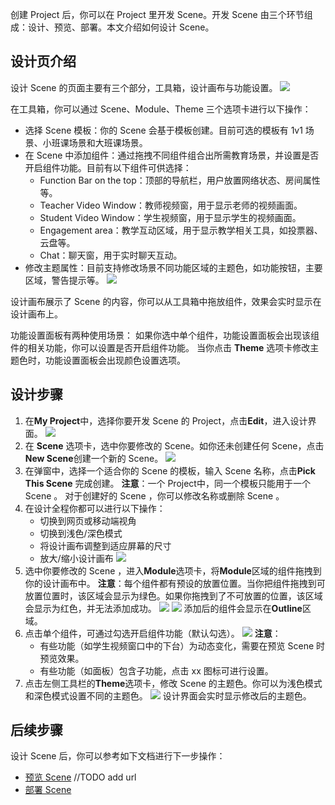 创建 Project 后，你可以在 Project 里开发 Scene。开发 Scene 由三个环节组成：设计、预览、部署。本文介绍如何设计 Scene。

## 设计页介绍

设计 Scene 的页面主要有三个部分，工具箱，设计画布与功能设置。
![](https://web-cdn.agora.io/docs-files/1663904184203)

在工具箱，你可以通过 Scene、Module、Theme 三个选项卡进行以下操作：
- 选择 Scene 模板：你的 Scene 会基于模板创建。目前可选的模板有 1v1 场景、小班课场景和大班课场景。
- 在 Scene 中添加组件：通过拖拽不同组件组合出所需教育场景，并设置是否开启组件功能。目前有以下组件可供选择：
    -   Function Bar on the top：顶部的导航栏，用户放置网络状态、房间属性等。
    -   Teacher Video Window：教师视频窗，用于显示老师的视频画面。
    -   Student Video Window：学生视频窗，用于显示学生的视频画面。
    -   Engagement area：教学互动区域，用于显示教学相关工具，如投票器、云盘等。
    -   Chat：聊天窗，用于实时聊天互动。
- 修改主题属性：目前支持修改场景不同功能区域的主题色，如功能按钮，主要区域，警告提示等。
![](https://web-cdn.agora.io/docs-files/1663904152098)

设计画布展示了 Scene 的内容，你可以从工具箱中拖放组件，效果会实时显示在设计画布上。

功能设置面板有两种使用场景：
如果你选中单个组件，功能设置面板会出现该组件的相关功能，你可以设置是否开启组件功能。
当你点击 **Theme** 选项卡修改主题色时，功能设置面板会出现颜色设置选项。


## 设计步骤
1. 在**My Project**中，选择你要开发 Scene 的 Project，点击**Edit**，进入设计界面。
   ![](https://web-cdn.agora.io/docs-files/1663903972310)
2. 在 **Scene** 选项卡，选中你要修改的 Scene。如你还未创建任何 Scene，点击**New Scene**创建一个新的 Scene。
   ![](https://web-cdn.agora.io/docs-files/1663903770686) 
3. 在弹窗中，选择一个适合你的 Scene 的模板，输入 Scene 名称，点击**Pick This Scene** 完成创建。
   **注意**：一个 Project中，同一个模板只能用于一个 Scene 。
   对于创建好的 Scene ，你可以修改名称或删除 Scene 。
4. 在设计全程你都可以进行以下操作：
   - 切换到网页或移动端视角
   - 切换到浅色/深色模式
   - 将设计画布调整到适应屏幕的尺寸
   - 放大/缩小设计画布
   ![](https://web-cdn.agora.io/docs-files/1663904021054)
5. 选中你要修改的 Scene ，进入**Module**选项卡，将**Module**区域的组件拖拽到你的设计画布中。
   **注意**：每个组件都有预设的放置位置。当你把组件拖拽到可放置位置时，该区域会显示为绿色。如果你拖拽到了不可放置的位置，该区域会显示为红色，并无法添加成功。
   ![](https://web-cdn.agora.io/docs-files/1663904042619)
   ![](https://web-cdn.agora.io/docs-files/1663904057413)
   添加后的组件会显示在**Outline**区域。
6. 点击单个组件，可通过勾选开启组件功能（默认勾选）。
   ![](https://web-cdn.agora.io/docs-files/1663904082065)
   **注意**：
   - 有些功能（如学生视频窗口中的下台）为动态变化，需要在预览 Scene 时预览效果。
   - 有些功能（如面板）包含子功能，点击 xx 图标可进行设置。
7. 点击左侧工具栏的**Theme**选项卡，修改 Scene 的主题色。你可以为浅色模式和深色模式设置不同的主题色。
   ![](https://web-cdn.agora.io/docs-files/1663904101435)
   设计界面会实时显示修改后的主题色。

## 后续步骤

设计 Scene 后，你可以参考如下文档进行下一步操作：

- [预览 Scene]() //TODO add url
- [部署 Scene]()

